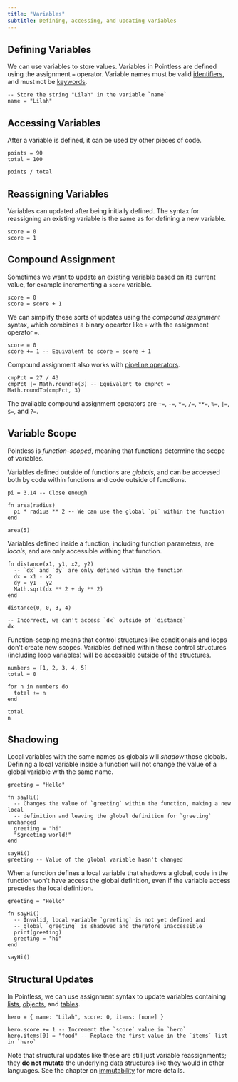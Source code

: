 ```yaml
---
title: "Variables"
subtitle: Defining, accessing, and updating variables
---
```


## Defining Variables

We can use variables to store values. Variables in Pointless are defined using
the assignment `=` operator. Variable names must be valid
[identifiers](misc#identifiers), and must not be [keywords](misc#keywords).

```ptls
-- Store the string "Lilah" in the variable `name`
name = "Lilah"
```

## Accessing Variables

After a variable is defined, it can be used by other pieces of code.

```ptls
points = 90
total = 100

points / total
```

## Reassigning Variables

Variables can updated after being initially defined. The syntax for reassigning
an existing variable is the same as for defining a new variable.

```ptls
score = 0
score = 1
```

## Compound Assignment

Sometimes we want to update an existing variable based on its current value, for
example incrementing a `score` variable.

```ptls
score = 0
score = score + 1
```

We can simplify these sorts of updates using the _compound assignment_ syntax,
which combines a binary opeartor like `+` with the assignment operator `=`.

```ptls
score = 0
score += 1 -- Equivalent to score = score + 1
```

Compound assignment also works with [pipeline operators](../pipelines).

```ptls
cmpPct = 27 / 43
cmpPct |= Math.roundTo(3) -- Equivalent to cmpPct = Math.roundTo(cmpPct, 3)
```

The available compound assignment operators are `+=`, `-=`, `*=`, `/=`, `**=`,
`%=`, `|=`, `$=`, and `?=`.

## Variable Scope

Pointless is _function-scoped_, meaning that functions determine the scope of
variables.

Variables defined outside of functions are _globals_, and can be accessed both
by code within functions and code outside of functions.

```ptls
pi = 3.14 -- Close enough

fn area(radius)
  pi * radius ** 2 -- We can use the global `pi` within the function
end

area(5)
```

Variables defined inside a function, including function parameters, are
_locals_, and are only accessible withing that function.

```ptls --panics
fn distance(x1, y1, x2, y2)
  -- `dx` and `dy` are only defined within the function
  dx = x1 - x2
  dy = y1 - y2
  Math.sqrt(dx ** 2 + dy ** 2)
end

distance(0, 0, 3, 4)

-- Incorrect, we can't access `dx` outside of `distance`
dx
```

Function-scoping means that control structures like conditionals and loops don't
create new scopes. Variables defined within these control structures (including
loop variables) will be accessible outside of the structures.

```ptls
numbers = [1, 2, 3, 4, 5]
total = 0

for n in numbers do
  total += n
end

total
n
```

## Shadowing

Local variables with the same names as globals will _shadow_ those globals.
Defining a local variable inside a function will not change the value of a
global variable with the same name.

```ptls
greeting = "Hello"

fn sayHi()
  -- Changes the value of `greeting` within the function, making a new local
  -- definition and leaving the global definition for `greeting` unchanged
  greeting = "hi"
  "$greeting world!"
end

sayHi()
greeting -- Value of the global variable hasn't changed
```

When a function defines a local variable that shadows a global, code in the
function won't have access the global definition, even if the variable access
precedes the local definition.

```ptls --panics
greeting = "Hello"

fn sayHi()
  -- Invalid, local variable `greeting` is not yet defined and
  -- global `greeting` is shadowed and therefore inaccessible
  print(greeting)
  greeting = "hi"
end

sayHi()
```

## Structural Updates

In Pointless, we can use assignment syntax to update variables containing
[lists](/language/lists/#updates), [objects](/language/objects/#updates), and
[tables](/language/tables/#updates).

```ptls
hero = { name: "Lilah", score: 0, items: [none] }

hero.score += 1 -- Increment the `score` value in `hero`
hero.items[0] = "food" -- Replace the first value in the `items` list in `hero`
```

Note that structural updates like these are still just variable reassignments;
they **do not mutate** the underlying data structures like they would in other
languages. See the chapter on [immutability](../immutability) for more details.
